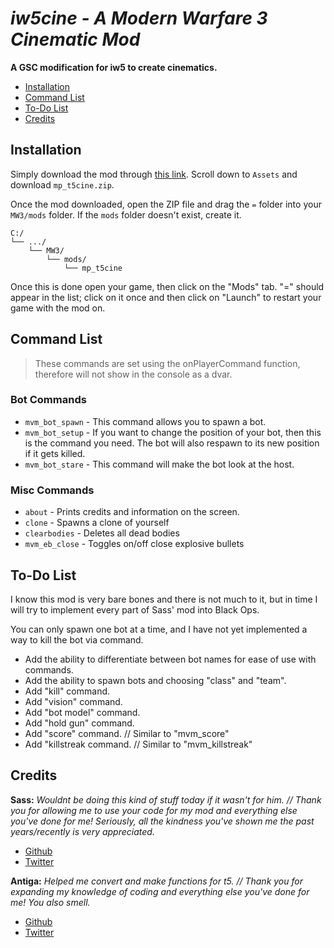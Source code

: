 # *iw5cine - A Modern Warfare 3 Cinematic Mod* <!-- omit in toc -->

**A GSC modification for iw5 to create cinematics.**

- [Installation](#installation)
- [Command List](#command-list)
- [To-Do List](#to-do-list)
- [Credits](#credits)

## Installation

Simply download the mod through [this link](https://github.com/4GlVE/t5cine/releases/latest). Scroll down to `Assets` and download `mp_t5cine.zip`.

Once the mod downloaded, open the ZIP file and drag the `=` folder into your `MW3/mods` folder. If the `mods` folder doesn't exist, create it.

```text
C:/
└── .../
    └── MW3/
        └── mods/
            └── mp_t5cine
```

Once this is done open your game, then click on the "Mods" tab. "=" should appear in the list; click on it once and then click on "Launch" to restart your game with the mod on.

## Command List

> These commands are set using the onPlayerCommand function, therefore will not show in the console as a dvar.

### Bot Commands <!-- omit in toc -->
* `mvm_bot_spawn` - This command allows you to spawn a bot.
* `mvm_bot_setup` - If you want to change the position of your bot, then this is the command you need. The bot will also respawn to its new position if it gets killed.
* `mvm_bot_stare` - This command will make the bot look at the host.
 
### Misc Commands <!-- omit in toc -->
* `about` - Prints credits and information on the screen.
* `clone` - Spawns a clone of yourself
* `clearbodies` - Deletes all dead bodies
* `mvm_eb_close` - Toggles on/off close explosive bullets

## To-Do List
I know this mod is very bare bones and there is not much to it, but in time I will try to implement every part of Sass' mod into Black Ops.

You can only spawn one bot at a time, and I have not yet implemented a way to kill the bot via command.
* Add the ability to differentiate between bot names for ease of use with commands.
* Add the ability to spawn bots and choosing "class" and "team".
* Add "kill" command.
* Add "vision" command.
* Add "bot model" command.
* Add "hold gun" command.
* Add "score" command. // Similar to "mvm_score"
* Add "killstreak command. // Similar to "mvm_killstreak"

## Credits
**Sass:** *Wouldnt be doing this kind of stuff today if it wasn't for him. // Thank you for allowing me to use your code for my mod and everything else you've done for me! Seriously, all the kindness you've shown me the past years/recently is very appreciated.*
* [Github](https://github.com/sortileges/iw4cine)
* [Twitter](https://twitter.com/sasseries)

**Antiga:** *Helped me convert and make functions for t5. // Thank you for expanding my knowledge of coding and everything else you've done for me! You also smell.*
* [Github](https://github.com/mprust)
* [Twitter](https://twitter.com/mp_rust)

